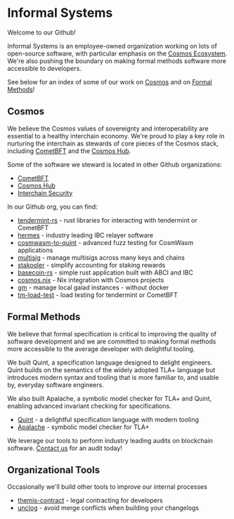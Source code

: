 # Informal Systems

Welcome to our Github!

Informal Systems is an employee-owned organization working on lots of open-source software, 
with particular emphasis on the [Cosmos Ecosystem](https://cosmos.network/). 
We're also pushing the boundary on making formal methods software more accessible to developers. 

See below for an index of some of our work on [Cosmos](#Cosmos) and on [Formal Methods](#formal-methods)!

## Cosmos

We believe the Cosmos values of sovereignty and interoperability are essential to a healthy interchain economy.
We're proud to play a key role in nurturing the interchain as stewards of core pieces of the Cosmos stack,
including [CometBFT](https://cometbft.com)
and the [Cosmos Hub](https://hub.cosmos.network/). 

Some of the software we steward is located in other Github organizations:

- [CometBFT](https://github.com/cometbft)
- [Cosmos Hub](https://github.com/cosmos/gaia)
- [Interchain Security](https://github.com/cosmos/interchain-security)

In our Github org, you can find:

- [tendermint-rs] - rust libraries for interacting with tendermint or CometBFT
- [hermes] - industry leading IBC relayer software
- [cosmwasm-to-quint] - advanced fuzz testing for CosmWasm applications
- [multisig] - manage multisigs across many keys and chains
- [stakooler] - simplify accounting for staking rewards
- [basecoin-rs] - simple rust application built with ABCI and IBC
- [cosmos.nix] - Nix integration with Cosmos projects
- [gm] - manage local gaiad instances - without docker
- [tm-load-test] - load testing for tendermint or CometBFT

[tendermint-rs]: https://github.com/informalsystems/tendermint-rs
[hermes]: https://github.com/informalsystems/hermes
[cosmwasm-to-quint]: https://github.com/informalsystems/cosmwasm-to-quint
[multisig]: https://github.com/informalsystems/multisig
[stakooler]: https://github.com/informalsystems/stakooler
[basecoin-rs]: https://github.com/informalsystems/basecoin-rs
[cosmos.nix]: https://github.com/informalsystems/cosmos.nix
[gm]: https://github.com/informalsystems/gm
[tm-load-test]: https://github.com/informalsystems/tm-load-test

## Formal Methods

We believe that formal specification is critical to improving the quality of software development and we are committed to making formal
methods more accessible to the average developer with delightful tooling.

We built Quint, a specification language designed to delight engineers. Quint builds on the semantics of the widely adopted TLA+ language but introduces modern syntax and tooling that is more familiar to, and usable by, everyday software engineers.

We also built Apalache, a symbolic model checker for TLA+ and Quint, enabling advanced invariant checking for specifications.

- [Quint] - a delightful specification language with modern tooling
- [Apalache] - symbolic model checker for TLA+

[Apalache]: https://github.com/informalsystems/apalache
[Quint]: https://github.com/informalsystems/quint

We leverage our tools to perform industry leading audits on blockchain software. [Contact us](https://informal.systems/services/security-audits) for an audit today!

## Organizational Tools

Occasionally we'll build other tools to improve our internal processes

- [themis-contract] - legal contracting for developers
- [unclog] - avoid merge conflicts when building your changelogs

[themis-contract]: https://github.com/informalsystems/themis-contract
[unclog]: https://github.com/informalsystems/unclog
